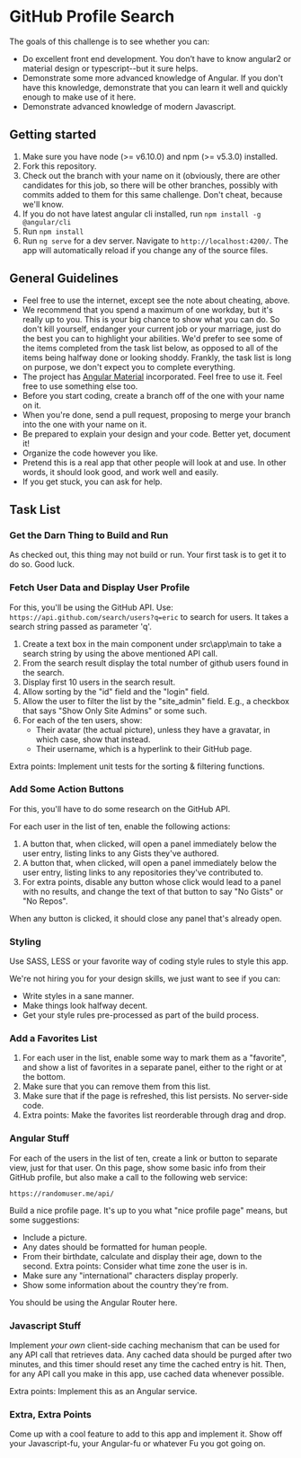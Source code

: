# GitHub Profile Search

The goals of this challenge is to see whether you can:

- Do excellent front end development. You don’t have to know angular2 or material design or typescript--but it sure helps.
- Demonstrate some more advanced knowledge of Angular. If you don't have this knowledge, demonstrate that you can learn it well and quickly enough to make use of it here.
- Demonstrate advanced knowledge of modern Javascript.

## Getting started
1. Make sure you have node (>= v6.10.0) and npm (>= v5.3.0) installed. 
1. Fork this repository.
1. Check out the branch with your name on it (obviously, there are other candidates for this job, so there will be other branches, possibly with commits added to them for this same challenge. Don't cheat, because we'll know.
1. If you do not have latest angular cli installed, run `npm install -g @angular/cli`
1. Run `npm install`
1. Run `ng serve` for a dev server. Navigate to `http://localhost:4200/`. The app will automatically reload if you change any of the source files.

## General Guidelines
- Feel free to use the internet, except see the note about cheating, above.
- We recommend that you spend a maximum of one workday, but it's really up to you. This is your big chance to show what you can do. So don't kill yourself, endanger your current job or your marriage, just do the best you can to highlight your abilities. We'd prefer to see some of the items completed from the task list below, as opposed to all of the items being halfway done or looking shoddy. Frankly, the task list is long on purpose, we don't expect you to complete everything.
- The project has [Angular Material](https://material.angular.io/) incorporated. Feel free to use it. Feel free to use something else too.
- Before you start coding, create a branch off of the one with your name on it.
- When you're done, send a pull request, proposing to merge your branch into the one with your name on it.
- Be prepared to explain your design and your code. Better yet, document it!
- Organize the code however you like.
- Pretend this is a real app that other people will look at and use. In other words, it should look good, and work well and easily.
- If you get stuck, you can ask for help.

## Task List

### Get the Darn Thing to Build and Run

As checked out, this thing may not build or run. Your first task is to get it to do so. Good luck. 

### Fetch User Data and Display User Profile

For this, you'll be using the GitHub API. Use: `https://api.github.com/search/users?q=eric` to search for users. It takes a search string passed as parameter 'q'.

1.	Create a text box in the main component under src\app\main to take a search string by using the above mentioned API call.
2.	From the search result display the total number of github users found in the search.
3.	Display first 10 users in the search result.
4.	Allow sorting by the "id" field and the "login" field.
5.	Allow the user to filter the list by the "site_admin" field. E.g., a checkbox that says "Show Only Site Admins" or some such.
4.	For each of the ten users, show:
    - Their avatar (the actual picture), unless they have a gravatar, in which case, show that instead.
    - Their username, which is a hyperlink to their GitHub page.

Extra points: Implement unit tests for the sorting & filtering functions.

### Add Some Action Buttons

For this, you'll have to do some research on the GitHub API.

For each user in the list of ten, enable the following actions:

1. A button that, when clicked, will open a panel immediately below the user entry, listing links to any Gists they've authored.
2. A button that, when clicked, will open a panel immediately below the user entry, listing links to any repositories they've contributed to.
2. For extra points, disable any button whose click would lead to a panel with no results, and change the text of that button to say "No Gists" or "No Repos".

When any button is clicked, it should close any panel that's already open.

### Styling

Use SASS, LESS or your favorite way of coding style rules to style this app.

We're not hiring you for your design skills, we just want to see if you can:

- Write styles in a sane manner.
- Make things look halfway decent.
- Get your style rules pre-processed as part of the build process.

### Add a Favorites List

1. For each user in the list, enable some way to mark them as a "favorite", and show a list of favorites in a separate panel, either to the right or at the bottom. 
2. Make sure that you can remove them from this list.
3. Make sure that if the page is refreshed, this list persists. No server-side code.
4. Extra points: Make the favorites list reorderable through drag and drop.

### Angular Stuff

For each of the users in the list of ten, create a link or button to separate view, just for that user. On this page, show some basic info from their GitHub profile, but also make a call to the following web service:

```
https://randomuser.me/api/
```

Build a nice profile page. It's up to you what "nice profile page" means, but some suggestions:

- Include a picture.
- Any dates should be formatted for human people.
- From their birthdate, calculate and display their age, down to the second. Extra points: Consider what time zone the user is in.
- Make sure any "international" characters display properly.
- Show some information about the country they're from.

You should be using the Angular Router here.

### Javascript Stuff

Implement *your own* client-side caching mechanism that can be used for any API call that retrieves data. Any cached data should be purged after two minutes, and this timer should reset any time the cached entry is hit. Then, for any API call you make in this app, use cached data whenever possible.

Extra points: Implement this as an Angular service.

### Extra, Extra Points

Come up with a cool feature to add to this app and implement it. Show off your Javascript-fu, your Angular-fu or whatever Fu you got going on.









